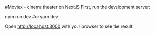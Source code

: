#Moviex - cinema theater on NextJS
First, run the development server:

npm run dev
#or
yarn dev

Open [http://localhost:3000](http://localhost:3000) with your browser to see the result.

